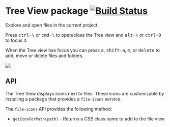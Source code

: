 # Tree View package [![Build Status](https://travis-ci.org/atom/tree-view.svg?branch=master)](https://travis-ci.org/atom/tree-view)

Explore and open files in the current project.

Press <kbd>ctrl-\\</kbd> or <kbd>cmd-\\</kbd> to open/close the Tree view and <kbd>alt-\\</kbd> or <kbd>ctrl-0</kbd> to focus it.

When the Tree view has focus you can press <kbd>a</kbd>, <kbd>shift-a</kbd>, <kbd>m</kbd>, or <kbd>delete</kbd> to add, move
or delete files and folders.

![](https://f.cloud.github.com/assets/671378/2241932/6d9cface-9ceb-11e3-9026-31d5011d889d.png)

## API

The Tree View displays icons next to files. These icons are customizable by installing a package that provides a `file-icons` service.

The `file-icons` API provides the following method:

* `getIconForPath(path)` - Returns a CSS class name to add to the file view
